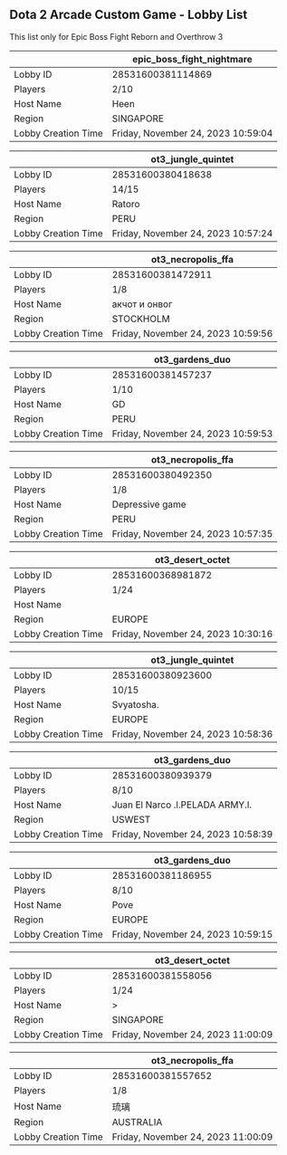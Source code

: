## Dota 2 Arcade Custom Game - Lobby List

This list only for Epic Boss Fight Reborn and Overthrow 3

|  | epic_boss_fight_nightmare |
| ------ | ------ |
| Lobby ID | 28531600381114869 |
| Players | 2/10 |
| Host Name | Heen |
| Region | SINGAPORE |
| Lobby Creation Time | Friday, November 24, 2023 10:59:04 |


|  | ot3_jungle_quintet |
| ------ | ------ |
| Lobby ID | 28531600380418638 |
| Players | 14/15 |
| Host Name | Ratoro |
| Region | PERU |
| Lobby Creation Time | Friday, November 24, 2023 10:57:24 |


|  | ot3_necropolis_ffa |
| ------ | ------ |
| Lobby ID | 28531600381472911 |
| Players | 1/8 |
| Host Name | акчот и онвог |
| Region | STOCKHOLM |
| Lobby Creation Time | Friday, November 24, 2023 10:59:56 |


|  | ot3_gardens_duo |
| ------ | ------ |
| Lobby ID | 28531600381457237 |
| Players | 1/10 |
| Host Name | GD |
| Region | PERU |
| Lobby Creation Time | Friday, November 24, 2023 10:59:53 |


|  | ot3_necropolis_ffa |
| ------ | ------ |
| Lobby ID | 28531600380492350 |
| Players | 1/8 |
| Host Name | Depressive game |
| Region | PERU |
| Lobby Creation Time | Friday, November 24, 2023 10:57:35 |


|  | ot3_desert_octet |
| ------ | ------ |
| Lobby ID | 28531600368981872 |
| Players | 1/24 |
| Host Name | <Cyborgix> |
| Region | EUROPE |
| Lobby Creation Time | Friday, November 24, 2023 10:30:16 |


|  | ot3_jungle_quintet |
| ------ | ------ |
| Lobby ID | 28531600380923600 |
| Players | 10/15 |
| Host Name | Svyatosha. |
| Region | EUROPE |
| Lobby Creation Time | Friday, November 24, 2023 10:58:36 |


|  | ot3_gardens_duo |
| ------ | ------ |
| Lobby ID | 28531600380939379 |
| Players | 8/10 |
| Host Name | Juan El Narco .l.PELADA ARMY.l. |
| Region | USWEST |
| Lobby Creation Time | Friday, November 24, 2023 10:58:39 |


|  | ot3_gardens_duo |
| ------ | ------ |
| Lobby ID | 28531600381186955 |
| Players | 8/10 |
| Host Name | Pove |
| Region | EUROPE |
| Lobby Creation Time | Friday, November 24, 2023 10:59:15 |


|  | ot3_desert_octet |
| ------ | ------ |
| Lobby ID | 28531600381558056 |
| Players | 1/24 |
| Host Name | > |
| Region | SINGAPORE |
| Lobby Creation Time | Friday, November 24, 2023 11:00:09 |


|  | ot3_necropolis_ffa |
| ------ | ------ |
| Lobby ID | 28531600381557652 |
| Players | 1/8 |
| Host Name | 琉璃 |
| Region | AUSTRALIA |
| Lobby Creation Time | Friday, November 24, 2023 11:00:09 |


